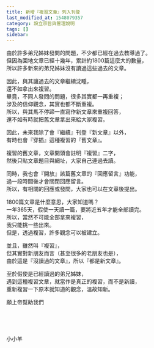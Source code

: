 ```yaml
---
title: 新增『複習文章』列入刊登
last_modified_at: 1548079357
category: 設立宗旨與管理說明
tags: []
sidebar: 
---
```


<p>由於許多弟兄姊妹發問的問題，不少都已經在過去教導過了。<br/>
但因為園地文章已經十幾年，累計約1800篇這麼大的數量，<br/>
所以許多新來的弟兄姊妹沒有讀過這些過去的文章。</p>
<p>因此，與其讓過去的文章繼續沈睡，<br/>
還不如拿出來複習。<br/>
畢竟，不同人發問的問題，很多其實都一再重複；<br/>
涉及的信仰觀念，其實也都不斷重複。<br/>
所以，與其馬不停蹄一直寫作新文章來重複回答，<br/>
還不如有時就把舊文章拿出來給大家複習。</p>
<p>因此，未來我除了會『繼續』刊登『新文章』以外，<br/>
有時也會『穿插』這種複習的『舊文章』。</p>
<p>複習的舊文章，文章開頭會註明『複習』二字，<br/>
然後只貼文章題目與網址，大家自己連過去讀。</p>
<p>同時，我也會『開放』該篇舊文章的『回應留言』功能，<br/>
過一段時間後才會關閉回應留言。<br/>
所以，有相關的回應或發問，大家也可以在文章後提出。</p>
<p>1800篇文章是什麼意思，大家知道嗎？<br/>
一年365天，假使一天讀一篇，要將近五年才能全部讀完。<br/>
所以，當然不可能全部拿來複習，<br/>
我只能挑一些出來。<br/>
但是，透過複習，許多觀念可以被建立。</p>
<p>並且，雖然叫『複習』，<br/>
但其實對新朋友而言（甚至很多的老朋友也是），<br/>
由於這是『沒讀過的文章』，所以『都是新文章』。</p>
<p>至於假使是已經讀過的弟兄姊妹，<br/>
遇到這種複習文章，就當作是真正的複習，而不是新讀，<br/>
重新複習一下原本就知道的觀念，溫故知新。</p>
<p>願上帝幫助我們</p>
<p> </p>
<p> </p>
<p>小小羊</p>
